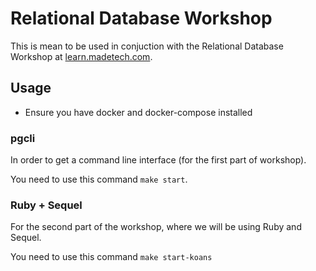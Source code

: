 # Relational Database Workshop 

This is mean to be used in conjuction with the Relational Database Workshop at [learn.madetech.com](https://learn.madetech.com).

## Usage

* Ensure you have docker and docker-compose installed

### pgcli

In order to get a command line interface (for the first part of workshop).

You need to use this command `make start`.

### Ruby + Sequel

For the second part of the workshop, where we will be using Ruby and Sequel.

You need to use this command `make start-koans`

